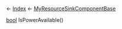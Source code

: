 ← [Index](Api-Index) ← [MyResourceSinkComponentBase](VRage.Game.Components.MyResourceSinkComponentBase)

[bool](System.Boolean) IsPowerAvailable()